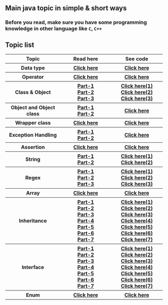 
## Main java topic in simple & short ways

### Before you read, make sure you have some programming knowledge in other language like `C`, `C++`

<!-- ## How to continue?-->
<!--- #### open `src` folder,-->
<!--- #### Topic are alphabetically sorted. You can start from first,-->
<!--- #### Open a `package/folder`, you will find some `info.md` files,-->
<!--- #### Continue reading `info.md`, then `info2.md` if available,-->
<!--- #### Code referenced in `info.md` files are available inside that package.-->

## Topic list
<table>
  <tr >
    <th width="200px">Topic</th>
    <th width="200px">Read here</th>
    <th width="200px">See code</th>
  </tr>

  <tr>
    <th>Data type</th>
    <th><a href="https://github.com/abusaeed2433/JavaPractice/blob/main/src/c_DataType/info.md"> Click here </a></th>
    <th><a href="https://github.com/abusaeed2433/JavaPractice/tree/main/src/c_DataType"> Click here </a></th>
  </tr>

  <tr>
    <th>Operator</th>
    <th><a href="https://github.com/abusaeed2433/JavaPractice/blob/main/src/d_Operator/info.md"> Click here </a></th>
    <th><a href="https://github.com/abusaeed2433/JavaPractice/tree/main/src/d_Operator"> Click here </a></th>
  </tr>

  <tr>
    <th>Class & Object</th>
    <th>
      <a href="https://github.com/abusaeed2433/JavaPractice/blob/main/src/e_ClassesAndObject/info.md" > Part-1 </a> <br>
      <a href="https://github.com/abusaeed2433/JavaPractice/blob/main/src/e_ClassesAndObject/info2.md" > Part-2 </a> <br>
      <a href="https://github.com/abusaeed2433/JavaPractice/blob/main/src/e_ClassesAndObject/info3.md" > Part-3 </a> <br>
    </th>
    <th>
        <a href="https://github.com/abusaeed2433/JavaPractice/tree/main/src/e_ClassesAndObject/partOne"> Click here(1) </a> <br>
        <a href="https://github.com/abusaeed2433/JavaPractice/tree/main/src/e_ClassesAndObject/partTwo"> Click here(2) </a> <br>
        <a href="https://github.com/abusaeed2433/JavaPractice/tree/main/src/e_ClassesAndObject/partThree"> Click here(3) </a> <br>
  </tr>

  <tr>
    <th>Object and Object class</th>
    <th>
      <a href="https://github.com/abusaeed2433/JavaBasic/blob/main/src/g_TheObjectClass/info.md" > Part-1 </a>
      <br>
      <a href="https://github.com/abusaeed2433/JavaBasic/blob/main/src/g_TheObjectClass/info2.md" > Part-2 </a>
    </th>
    <th><a href="https://github.com/abusaeed2433/JavaBasic/tree/main/src/g_TheObjectClass"> Click here </a></th>
  </tr>

  <tr>
    <th>Wrapper class</th>
    <th><a href="https://github.com/abusaeed2433/JavaPractice/blob/main/src/h_WrapperClass/info.md"> Click here </a></th>
    <th><a href="https://github.com/abusaeed2433/JavaPractice/tree/main/src/h_WrapperClass"> Click here </a></th>
  </tr>

  <tr>
    <th>Exception Handling</th>
    <th>
      <a href="https://github.com/abusaeed2433/JavaPractice/blob/main/src/i_ExceptionHandling/info.md" > Part-1 </a>
      <br>
      <a href="https://github.com/abusaeed2433/JavaPractice/blob/main/src/i_ExceptionHandling/info2.md" > Part-2 </a>
    </th>
    <th><a href="https://github.com/abusaeed2433/JavaPractice/tree/main/src/i_ExceptionHandling"> Click here </a></th>
  </tr>

  <tr>
    <th>Assertion</th>
    <th><a href="https://github.com/abusaeed2433/JavaPractice/blob/main/src/j_Assertion/info.md"> Click here </a></th>
    <th><a href="https://github.com/abusaeed2433/JavaPractice/tree/main/src/j_Assertion"> Click here </a></th>
  </tr>

  <tr>
    <th>String</th>
    <th>
      <a href="https://github.com/abusaeed2433/JavaPractice/blob/main/src/k_String/info.md" > Part-1 </a> <br>
      <a href="https://github.com/abusaeed2433/JavaPractice/blob/main/src/k_String/info2.md" > Part-2 </a> <br>
    </th>
    <th>
        <a href="https://github.com/abusaeed2433/JavaPractice/tree/main/src/k_String/partOne"> Click here(1) </a> <br>
        <a href="https://github.com/abusaeed2433/JavaPractice/tree/main/src/k_String/partTwo"> Click here(2) </a> <br>
    </th>
  </tr>

  <tr>
    <th>Regex</th>
    <th>
      <a href="https://github.com/abusaeed2433/JavaPractice/blob/main/src/n_Regex/info.md" > Part-1 </a> <br> 
      <a href="https://github.com/abusaeed2433/JavaPractice/blob/main/src/n_Regex/info2.md" > Part-2 </a> <br> 
      <a href="https://github.com/abusaeed2433/JavaPractice/blob/main/src/n_Regex/info3.md" > Part-3 </a> <br> 
    </th>
    <th>
        <a href="https://github.com/abusaeed2433/JavaPractice/tree/main/src/n_Regex/partOne"> Click here(1) </a> <br>
        <a href="https://github.com/abusaeed2433/JavaPractice/tree/main/src/n_Regex/partTwo"> Click here(2) </a> <br>
        <a href="https://github.com/abusaeed2433/JavaPractice/tree/main/src/n_Regex/partThree"> Click here(3) </a> <br>
    </th>
  </tr>

  <tr>
    <th>Array</th>
    <th><a href="https://github.com/abusaeed2433/JavaPractice/blob/main/src/o_Array/info.md"> Click here </a></th>
    <th><a href="https://github.com/abusaeed2433/JavaPractice/tree/main/src/o_Array"> Click here </a></th>
  </tr>

  <tr>
    <th>Inheritance</th>
    <th>
      <a href="https://github.com/abusaeed2433/JavaPractice/blob/main/src/p_Inheritance/info.md" > Part-1 </a> <br>
      <a href="https://github.com/abusaeed2433/JavaPractice/blob/main/src/p_Inheritance/info2.md" > Part-2 </a> <br>
      <a href="https://github.com/abusaeed2433/JavaPractice/blob/main/src/p_Inheritance/info3.md" > Part-3 </a> <br>
      <a href="https://github.com/abusaeed2433/JavaPractice/blob/main/src/p_Inheritance/info4.md" > Part-4 </a> <br>
      <a href="https://github.com/abusaeed2433/JavaPractice/blob/main/src/p_Inheritance/info5.md" > Part-5 </a> <br>
      <a href="https://github.com/abusaeed2433/JavaPractice/blob/main/src/p_Inheritance/info6.md" > Part-6 </a> <br>
      <a href="https://github.com/abusaeed2433/JavaPractice/blob/main/src/p_Inheritance/info7.md" > Part-7 </a> <br>
    </th>
    <th>
      <a href="https://github.com/abusaeed2433/JavaPractice/tree/main/src/p_Inheritance/partOne"> Click here(1) </a> <br>
      <a href="https://github.com/abusaeed2433/JavaPractice/tree/main/src/p_Inheritance/partTwo"> Click here(2) </a> <br>
      <a href="https://github.com/abusaeed2433/JavaPractice/tree/main/src/p_Inheritance/partThree"> Click here(3) </a> <br>
      <a href="https://github.com/abusaeed2433/JavaPractice/tree/main/src/p_Inheritance/partFour"> Click here(4) </a> <br>
      <a href="https://github.com/abusaeed2433/JavaPractice/tree/main/src/p_Inheritance/partFive"> Click here(5) </a> <br>
      <a href="https://github.com/abusaeed2433/JavaPractice/tree/main/src/p_Inheritance/partSix"> Click here(6) </a> <br>
      <a href="https://github.com/abusaeed2433/JavaPractice/tree/main/src/p_Inheritance/partSeven"> Click here(7) </a> <br>
    </th> 
  </tr>

  <tr>
    <th>Interface</th>
    <th>
      <a href="https://github.com/abusaeed2433/JavaPractice/blob/main/src/q_Interfaces/info.md" > Part-1 </a> <br>
      <a href="https://github.com/abusaeed2433/JavaPractice/blob/main/src/q_Interfaces/info2.md" > Part-2 </a> <br>
      <a href="https://github.com/abusaeed2433/JavaPractice/blob/main/src/q_Interfaces/info3.md" > Part-3 </a> <br>
      <a href="https://github.com/abusaeed2433/JavaPractice/blob/main/src/q_Interfaces/info4.md" > Part-4 </a> <br>
      <a href="https://github.com/abusaeed2433/JavaPractice/blob/main/src/q_Interfaces/info5.md" > Part-5 </a> <br>
      <a href="https://github.com/abusaeed2433/JavaPractice/blob/main/src/q_Interfaces/info6.md" > Part-6 </a> <br>
      <a href="https://github.com/abusaeed2433/JavaPractice/blob/main/src/q_Interfaces/info7.md" > Part-7 </a> <br>
    </th>
    <th>
      <a href="https://github.com/abusaeed2433/JavaPractice/tree/main/src/q_Interfaces/partOne"> Click here(1) </a> <br>
      <a href="https://github.com/abusaeed2433/JavaPractice/tree/main/src/q_Interfaces/partTwo"> Click here(2) </a> <br>
      <a href="https://github.com/abusaeed2433/JavaPractice/tree/main/src/q_Interfaces/partThree"> Click here(3) </a> <br>
      <a href="https://github.com/abusaeed2433/JavaPractice/tree/main/src/q_Interfaces/partFour"> Click here(4) </a> <br>
      <a href="https://github.com/abusaeed2433/JavaPractice/tree/main/src/q_Interfaces/partFive"> Click here(5) </a> <br>
      <a href="https://github.com/abusaeed2433/JavaPractice/tree/main/src/q_Interfaces/partSix"> Click here(6) </a> <br>
      <a href="https://github.com/abusaeed2433/JavaPractice/tree/main/src/q_Interfaces/partSeven"> Click here(7) </a> <br>
    </th> 
  </tr>

  <tr>
    <th>Enum</th>
    <th><a href="https://github.com/abusaeed2433/JavaPractice/blob/main/src/r_Enum/info.md"> Click here </a></th>
    <th><a href="https://github.com/abusaeed2433/JavaPractice/tree/main/src/r_Enum"> Click here </a></th>
  </tr>

</table>
